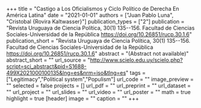 +++
title = "Castigo a Los Oficialismos y Ciclo Político de Derecha En América Latina"
date = "2021-01-01"
authors = ["Juan Pablo Luna", "Cristobal {Rovira Kaltwasser}"]
publication_types = ["2"]
publication = "Revista Uruguaya de Ciencia Política, 30(1) 135--156. Facultad de Ciencias Sociales-Universidad de la República https://doi.org/10.26851/rucp.30.1.6"
publication_short = "Revista Uruguaya de Ciencia Política, 30(1) 135--156. Facultad de Ciencias Sociales-Universidad de la República https://doi.org/10.26851/rucp.30.1.6"
abstract = "(Abstract not available)"
abstract_short = ""
url_source = "http://www.scielo.edu.uy/scielo.php?script=sci_abstract&pid=S1688-499X2021000100135&lng=es&nrm=iso&tlng=es"
tags = ["Legitimacy","Political system","Populism"]
url_code = ""
image_preview = ""
selected = false
projects = []
url_pdf = ""
url_preprint = ""
url_dataset = ""
url_project = ""
url_slides = ""
url_video = ""
url_poster = ""
math = true
highlight = true
[header]
image = ""
caption = ""
+++
